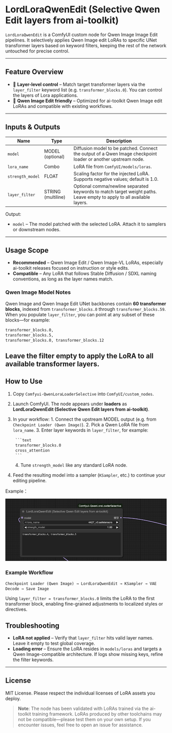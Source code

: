 # LordLoraQwenEdit (Selective Qwen Edit layers from ai-toolkit)

`LordLoraQwenEdit` is a ComfyUI custom node for Qwen Image Image Edit pipelines. It selectively applies Qwen Image edit LoRAs to specific UNet transformer layers based on keyword filters, keeping the rest of the network untouched for precise control.

---

## Feature Overview

- 🎯 **Layer-level control** – Match target transformer layers via the `layer_filter` keyword list (e.g. `transformer_blocks.0`). You can control the layers of Lora applications.
- 🧩 **Qwen Image Edit friendly** – Optimized for ai-toolkit Qwen Image edit LoRAs and compatible with existing workflows.

---

## Inputs & Outputs

| Name | Type | Description |
|------|------|-------------|
| `model` | MODEL (optional) | Diffusion model to be patched. Connect the output of a Qwen Image checkpoint loader or another upstream node. |
| `lora_name` | Combo | LoRA file from `ComfyUI/models/loras`. |
| `strength_model` | FLOAT | Scaling factor for the injected LoRA. Supports negative values; default is 1.0. |
| `layer_filter` | STRING (multiline) | Optional comma/newline separated keywords to match target weight paths. Leave empty to apply to all available layers. |

Output:

- `model` – The model patched with the selected LoRA. Attach it to samplers or downstream nodes.

---

## Usage Scope

- **Recommended** – Qwen Image Edit / Qwen Image-VL LoRAs, especially ai-toolkit releases focused on instruction or style edits.
- **Compatible** – Any LoRA that follows Stable Diffusion / SDXL naming conventions, as long as the layer names match.
### Qwen Image Model Notes

Qwen Image and Qwen Image Edit UNet backbones contain **60 transformer blocks**, indexed from `transformer_blocks.0` through `transformer_blocks.59`. When you populate `layer_filter`, you can point at any subset of these blocks—for example:

```text
transformer_blocks.0,
transformer_blocks.5,
transformer_blocks.0, transformer_blocks.12
```

Leave the filter empty to apply the LoRA to all available transformer layers.
---

## How to Use

1. Copy `Comfyui-QwenLoraLoaderSelective` into `ComfyUI/custom_nodes`.
2. Launch ComfyUI. The node appears under **loaders** as **LordLoraQwenEdit (Selective Qwen Edit layers from ai-toolkit)**.
3. In your workflow:
		1. Connect the upstream MODEL output (e.g. from `Checkpoint Loader (Qwen Image)`).
	2. Pick a Qwen LoRA file from `lora_name`.
	3. Enter layer keywords in `layer_filter`, for example:

		```text
		transformer_blocks.0
		cross_attention
		```

	4. Tune `strength_model` like any standard LoRA node.
4. Feed the resulting model into a sampler (`KSampler`, etc.) to continue your editing pipeline.

Example：

![example](images/node_image.png)


### Example Workflow

```text
Checkpoint Loader (Qwen Image) → LordLoraQwenEdit → KSampler → VAE Decode → Save Image
```

Using `layer_filter = transformer_blocks.0` limits the LoRA to the first transformer block, enabling fine-grained adjustments to localized styles or directives.


## Troubleshooting

- **LoRA not applied** – Verify that `layer_filter` hits valid layer names. Leave it empty to test global coverage.
- **Loading error** – Ensure the LoRA resides in `models/loras` and targets a Qwen Image-compatible architecture. If logs show missing keys, refine the filter keywords.

---

## License

MIT License. Please respect the individual licenses of LoRA assets you deploy.

> **Note**: The node has been validated with LoRAs trained via the ai-toolkit training framework. LoRAs produced by other toolchains may not be compatible—please test them on your own setup. If you encounter issues, feel free to open an issue for assistance.

